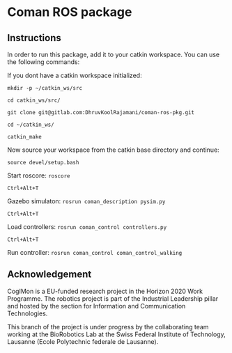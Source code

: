 # Coman ROS package

## Instructions

In order to run this package, add it to your catkin workspace. You can use
the following commands:

If you dont have a catkin workspace initialized:

`mkdir -p ~/catkin_ws/src`

`cd catkin_ws/src/`

`git clone git@gitlab.com:DhruvKoolRajamani/coman-ros-pkg.git`

`cd ~/catkin_ws/`

`catkin_make`

Now source your workspace from the catkin base directory and continue: 

`source devel/setup.bash`

Start roscore: `roscore`

`Ctrl+Alt+T`

Gazebo simulaton: `rosrun coman_description pysim.py`

`Ctrl+Alt+T`

Load controllers: `rosrun coman_control controllers.py`

`Ctrl+Alt+T`

Run controller: `rosrun coman_control coman_control_walking`

## Acknowledgement

CogIMon is a EU-funded research project in the Horizon 2020 Work Programme. The robotics project is part of the Industrial Leadership pillar and hosted by the section for Information and Communication Technologies.

This branch of the project is under progress by the collaborating team working at the BioRobotics Lab at the Swiss Federal Institute of Technology, Lausanne (Ecole Polytechnic federale de Lausanne).